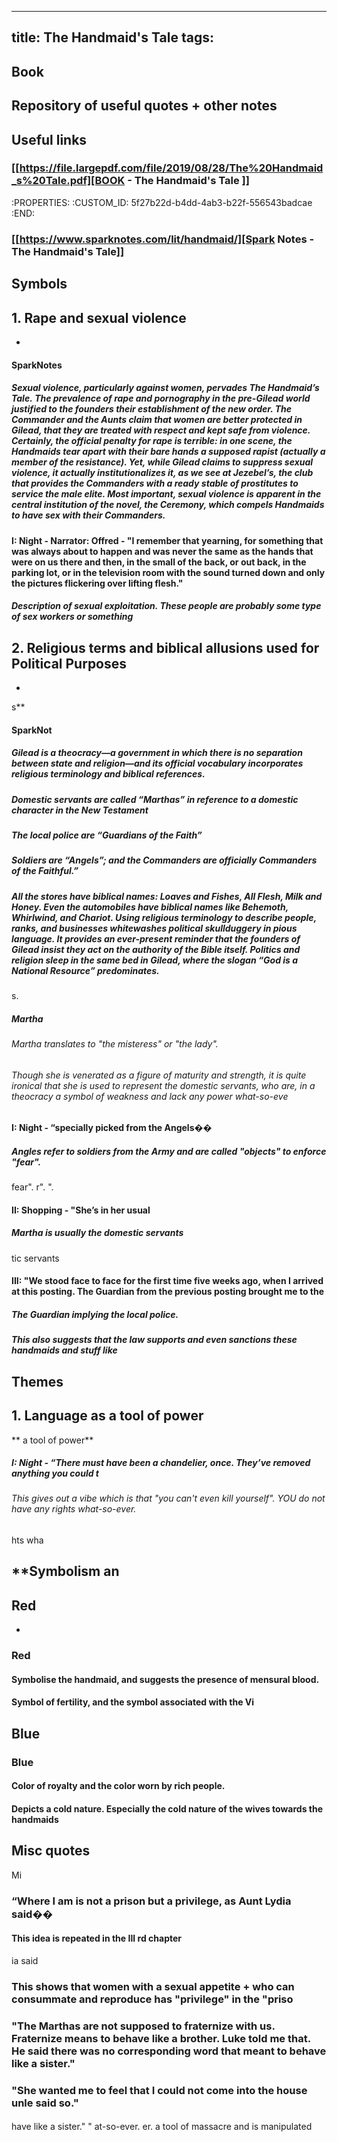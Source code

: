 
---
title: The Handmaid's Tale
tags:
---
## Book
### 
## Repository of useful quotes + other notes
## Useful links
### [[https://file.largepdf.com/file/2019/08/28/The%20Handmaid_s%20Tale.pdf][BOOK - The Handmaid's Tale ]] 
   :PROPERTIES:
   :CUSTOM_ID: 5f27b22d-b4dd-4ab3-b22f-556543badcae
   :END:

### [[https://www.sparknotes.com/lit/handmaid/][Spark Notes - The Handmaid's Tale]]
## **Symbols**
## 1. Rape and sexual violence
*
#### SparkNotes
##### Sexual violence, particularly against women, pervades _The Handmaid’s Tale._ The prevalence of rape and pornography in the pre-Gilead world justified to the founders their establishment of the new order. The Commander and the Aunts claim that women are better protected in Gilead, that they are treated with respect and kept safe from violence. Certainly, the official penalty for rape is terrible: in one scene, the Handmaids tear apart with their bare hands a supposed rapist (actually a member of the resistance). Yet, while Gilead claims to suppress sexual violence, it actually institutionalizes it, as we see at Jezebel’s, the club that provides the Commanders with a ready stable of prostitutes to service the male elite. Most important, sexual violence is apparent in the central institution of the novel, the Ceremony, which compels Handmaids to have sex with their Commanders.
#### I: Night - Narrator: Offred - "I remember that yearning, for something that was always about to happen and was never the same as the hands that were on us there and then, in the small of the back, or out back, in the parking lot, or in the television room with the sound turned down and only the pictures flickering over lifting flesh."
##### Description of sexual exploitation. These people are probably some type of sex workers or something
## 2. Religious terms and biblical allusions used for Political Purposes
*
s**
#### SparkNot
##### Gilead is a theocracy—a government in which there is no separation between state and religion—and its official vocabulary incorporates religious terminology and biblical references.
##### Domestic servants are called “Marthas” in reference to a domestic character in the New Testament
##### The local police are “Guardians of the Faith”
##### Soldiers are “Angels”; and the Commanders are officially Commanders of the Faithful.”
##### All the stores have biblical names: Loaves and Fishes, All Flesh, Milk and Honey. Even the automobiles have biblical names like Behemoth, Whirlwind, and Chariot. Using religious terminology to describe people, ranks, and businesses whitewashes political skullduggery in pious language. It provides an ever-present reminder that the founders of Gilead insist they act on the authority of the Bible itself. Politics and religion sleep in the same bed in Gilead, where the slogan “God is a National Resource” predominates.
s.
##### Martha
###### Martha translates to "the misteress" or "the lady".
###### Though she is venerated as a figure of maturity and strength, it is quite ironical that she is used to represent the domestic servants, who are, in a theocracy a symbol of weakness and lack any power what-so-eve
#### I: Night - “specially picked from the Angels��
##### Angles refer to soldiers from the Army and are called "objects" to enforce "fear".
fear".
r".
".
#### II: Shopping - "She’s in her usual 
##### Martha is usually the domestic servants
tic servants
#### III: "We stood face to face for the first time five weeks ago, when I arrived at this posting. The Guardian from the previous posting brought me to the 
##### The Guardian implying the local police.
##### This also suggests that the law supports and even sanctions these handmaids and stuff like 
## **Themes**
## 1. Language as a tool of power
**
a tool of power**
##### I: Night - “There must have been a chandelier, once. They’ve removed anything you could t
###### This gives out a vibe which is that "you can't even kill yourself". YOU do not have any rights what-so-ever.
hts wha
## **Symbolism an
## Red
*
### Red
#### Symbolise the handmaid, and suggests the presence of mensural blood.
#### Symbol of fertility, and the symbol associated with the Vi
## Blue
### Blue
#### Color of royalty and the color worn by rich people.
#### Depicts a cold nature. Especially the cold nature of the wives towards the handmaids
## Misc quotes
Mi
### “Where I am is not a prison but a privilege, as Aunt Lydia said��
#### This idea is repeated in the III rd chapter
 
ia said
### This shows that women with a sexual appetite + who can consummate and reproduce has "privilege" in the "priso
### "The Marthas are not supposed to fraternize with us. Fraternize means to behave like a brother. Luke told me that. He said there was no corresponding word that meant to behave like a sister."
### "She wanted me to feel that I could not come into the house unle said so."
#### 
have like a sister."
"
at-so-ever.
er.
 a tool of massacre and is manipulated
##
